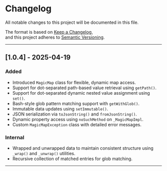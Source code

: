 # Changelog

All notable changes to this project will be documented in this file.

The format is based on [Keep a Changelog](https://keepachangelog.com/en/1.0.0/),  
and this project adheres to [Semantic Versioning](https://semver.org/spec/v2.0.0.html).

---

## [1.0.4] - 2025-04-19

### Added

- Introduced `MagicMap` class for flexible, dynamic map access.
- Support for dot-separated path-based value retrieval using `getPath()`.
- Support for dot-separated dynamic nested value assignment using `set()`.
- Bash-style glob pattern matching support with `getWithGlob()`.
- Immutable data updates using `setImmutable()`.
- JSON serialization via `toJsonString()` and `fromJsonString()`.
- Dynamic property access using `noSuchMethod` on `_MagicMapImpl`.
- Custom `MagicMapException` class with detailed error messages.

### Internal

- Wrapped and unwrapped data to maintain consistent structure using `_wrap()` and `_unwrap()` utilities.
- Recursive collection of matched entries for glob matching.

---

